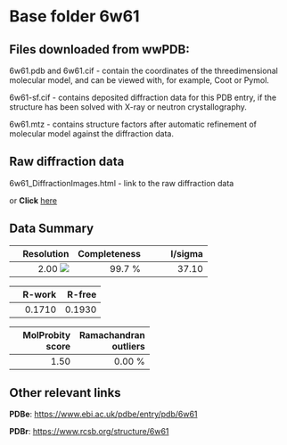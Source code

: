 # Base folder 6w61

## Files downloaded from wwPDB:

6w61.pdb and 6w61.cif - contain the coordinates of the threedimensional molecular model, and can be viewed with, for example, Coot or Pymol.

6w61-sf.cif - contains deposited diffraction data for this PDB entry, if the structure has been solved with X-ray or neutron crystallography.

6w61.mtz - contains structure factors after automatic refinement of molecular model against the diffraction data.

## Raw diffraction data

6w61_DiffractionImages.html - link to the raw diffraction data 

or **Click** [here](https://doi.org/10.18430/m36w61) 

## Data Summary
|   | Resolution | Completeness| I/sigma |
|---|-------------:|----------------:|--------------:|
|   |2.00 ![](https://github.com/thorn-lab/coronavirus_structural_task_force/blob/master/outreach/ang.svg)|99.7  %|<img width=50/>37.10|

|   | **R-work**| **R-free**   
|---|-------------:|----------------:|           
||0.1710|0.1930|

|   |**MolProbity<br>score**| **Ramachandran<br>outliers** 
|---|-------------:|----------------:|
||1.50|0.00 %|

## Other relevant links 
**PDBe**:  https://www.ebi.ac.uk/pdbe/entry/pdb/6w61
 
**PDBr**: https://www.rcsb.org/structure/6w61 

